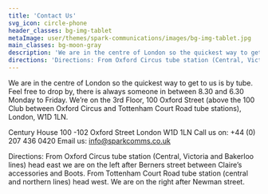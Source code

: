 ```yaml
---
title: 'Contact Us'
svg_icon: circle-phone
header_classes: bg-img-tablet
metaImage: user/themes/spark-communications/images/bg-img-tablet.jpg
main_classes: bg-moon-gray
description: 'We are in the centre of London so the quickest way to get to us is by tube. Feel free to drop by, there is always someone in between 8.30 and 6.30 Monday to Friday. We’re on the 3rd Floor, 100 Oxford Street (above the 100 Club between Oxford Circus and Tottenham Court Road tube stations), London, W1D 1LN.'
directions: 'Directions: From Oxford Circus tube station (Central, Victoria and Bakerloo lines) head east we are on the left after Berners Street between Claire’s Accessories and Boots. From Tottenham Court Road tube station (Central and Northern lines) head west. We are on the right after Newman Street.'
---
```


We are in the centre of London so the quickest way to get to us is by tube. Feel free to drop by, there is always someone in between 8.30 and 6.30 Monday to Friday. We’re on the 3rd Floor, 100 Oxford Street (above the 100 Club between Oxford Circus and Tottenham Court Road tube stations), London, W1D 1LN.

Century House
100 -102 Oxford Street London W1D 1LN
Call us on: +44 (0) 207 436 0420 Email us: info@sparkcomms.co.uk

Directions: From Oxford Circus tube station (Central, Victoria and Bakerloo lines) head east we are on the left after Berners street between Claire’s accessories and Boots. From Tottenham Court Road tube station (central and northern lines) head west. We are on the right after Newman street.
